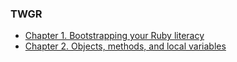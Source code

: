 ### **TWGR**

* [Chapter 1. Bootstrapping your Ruby literacy](ch1.md)
* [Chapter 2. Objects, methods, and local variables](ch2.md)